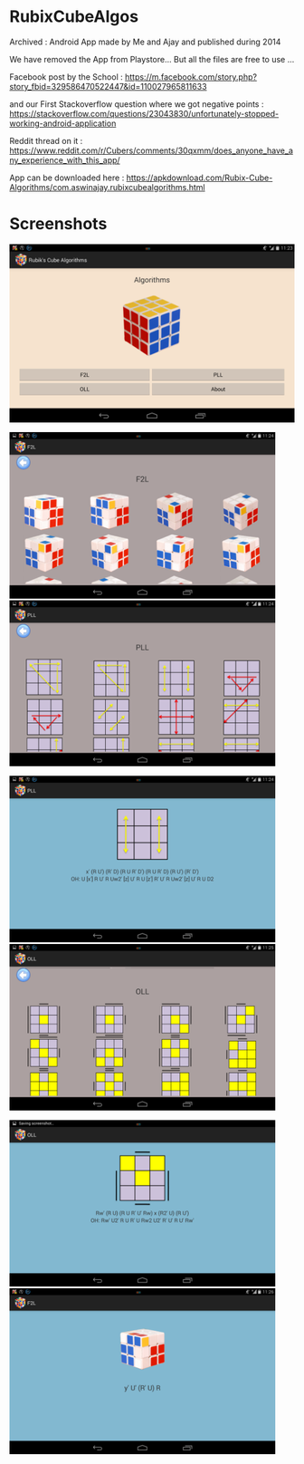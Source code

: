 # RubixCubeAlgos
Archived : Android App made by Me and Ajay and published during 2014 

We have removed the App from Playstore... But all the files are free to use ... 

Facebook post by the School : https://m.facebook.com/story.php?story_fbid=329586470522447&id=110027965811633

and our First Stackoverflow question where we got negative points : https://stackoverflow.com/questions/23043830/unfortunately-stopped-working-android-application

Reddit thread on it : https://www.reddit.com/r/Cubers/comments/30qxmm/does_anyone_have_any_experience_with_this_app/

App can be downloaded here : https://apkdownload.com/Rubix-Cube-Algorithms/com.aswinajay.rubixcubealgorithms.html


# Screenshots 

![alt-text-1](https://github.com/aswinkumar1999/RubixCubeAlgos/blob/master/Images/Screenshot_2014-04-13-11-23-52.png) 
<p float="left">
  <img src="https://github.com/aswinkumar1999/RubixCubeAlgos/blob/master/Images/Screenshot_2014-04-13-11-24-02.png" width="470" />
  <img src="https://github.com/aswinkumar1999/RubixCubeAlgos/blob/master/Images/Screenshot_2014-04-13-11-24-49.png" width="470" /> 
</p>
<p float="left">
  <img src="https://github.com/aswinkumar1999/RubixCubeAlgos/blob/master/Images/Screenshot_2014-04-13-11-24-56.png" width="470" />
  <img src="https://github.com/aswinkumar1999/RubixCubeAlgos/blob/master/Images/Screenshot_2014-04-13-11-25-18.png" width="470" /> 
</p>
<p float="left">
  <img src="https://github.com/aswinkumar1999/RubixCubeAlgos/blob/master/Images/Screenshot_2014-04-13-11-25-22.png" width="470" />
  <img src="https://github.com/aswinkumar1999/RubixCubeAlgos/blob/master/Images/Screenshot_2014-04-13-11-26-06.png" width="470" /> 
</p>
